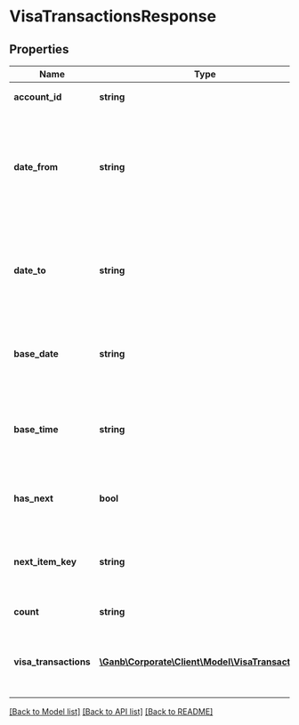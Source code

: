 # VisaTransactionsResponse

## Properties
Name | Type | Description | Notes
------------ | ------------- | ------------- | -------------
**account_id** | **string** | 口座ID 半角英数字 口座を識別するID  | 
**date_from** | **string** | 対象期間From 半角文字 YYYY-MM-DD形式 リクエストに対象期間From、Toが設定されていない場合は当日日付が設定されます  | 
**date_to** | **string** | 対象期間To 半角文字 YYYY-MM-DD形式 リクエストに対象期間From、Toが設定されていない場合は当日日付が設定されます  |
**base_date** | **string** | 基準日 Visaデビット取引明細を照会した基準日を示します YYYY-MM-DD形式  | 
**base_time** | **string** | 基準時刻 Visaデビット取引明細を照会した基準時刻を示します HH:MM:SS+09:00形式  | 
**has_next** | **bool** | 次明細フラグ ・true&#x3D;次明細あり ・false&#x3D;次明細なし  | 
**next_item_key** | **string** | 次明細キー 半角数字 次明細フラグがfalseの場合は、項目自体を設定しません  | [optional]
**count** | **string** | 明細取得件数 半角数字  | 
**visa_transactions** | [**\Ganb\Corporate\Client\Model\VisaTransaction[]**](VisaTransaction.md) | 入出金明細情報リスト 該当する情報が無い場合は、空のリストを返却します | [optional] 

[[Back to Model list]](../README.md#documentation-for-models) [[Back to API list]](../README.md#documentation-for-api-endpoints) [[Back to README]](../README.md)
